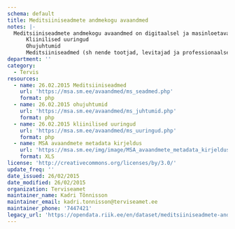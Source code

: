 ```yaml
---
schema: default
title: Meditsiiniseadmete andmekogu avaandmed
notes: |-
  Meditsiiniseadmete andmekogu avaandmed on digitaalsel ja masinloetaval kujul kättesaadavad vastavalt Avaliku teabe seaduse § 28 lg1 p30 ja § 29 lg4. MSA komplekti kuuluvad järgmised andmekomplektid:
      Kliinilised uuringud
      Ohujuhtumid
      Meditsiiniseadmed (sh nende tootjad, levitajad ja professionaalsed kasutajad)
department: ''
category:
  - Tervis
resources:
  - name: 26.02.2015 Meditsiiniseadmed
    url: 'https://msa.sm.ee/avaandmed/ms_seadmed.php'
    format: php
  - name: 26.02.2015 ohujuhtumid
    url: 'https://msa.sm.ee/avaandmed/ms_juhtumid.php'
    format: php
  - name: 26.02.2015 kliinilised uuringud
    url: 'https://msa.sm.ee/avaandmed/ms_uuringud.php'
    format: php
  - name: MSA avaandmete metadata kirjeldus
    url: 'https://msa.sm.ee/img/image/MSA_avaandmete_metadata_kirjeldus.xls'
    format: XLS
license: 'http://creativecommons.org/licenses/by/3.0/'
update_freq: ''
date_issued: 26/02/2015
date_modified: 26/02/2015
organization: Terviseamet
maintainer_name: Kadri Tõnnisson
maintainer_email: kadri.tonnisson@terviseamet.ee
maintainer_phone: '7447421'
legacy_url: 'https://opendata.riik.ee/en/dataset/meditsiiniseadmete-andmekogu-avaandmed'
---
```

